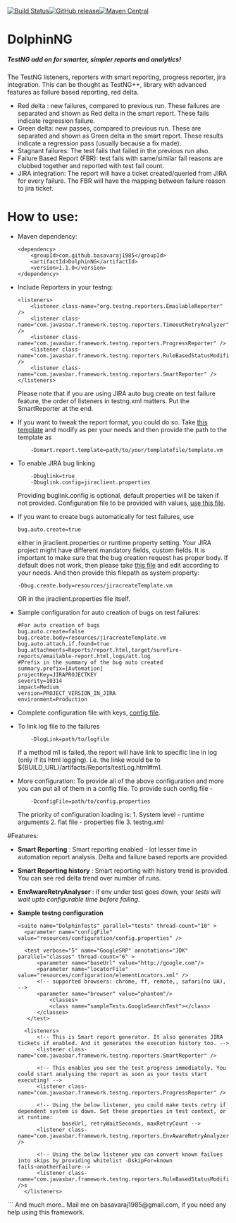 [![Build Status](https://travis-ci.org/basavaraj1985/DolphinNG.svg?branch=master)](https://travis-ci.org/basavaraj1985/DolphinNG)[![GitHub release](https://img.shields.io/badge/DolphinNG-Releases-blue.svg)](https://github.com/basavaraj1985/DolphinNG/releases)[![Maven Central](https://img.shields.io/badge/Maven%20Central-Releases-green.svg)](https://mvnrepository.com/artifact/com.github.basavaraj1985/DolphinNG)

# DolphinNG
##### TestNG add on for smarter, simpler reports and analytics!
The TestNG listeners, reporters with smart reporting, progress reporter, jira integration. This can be thought as TestNG++,
library with advanced features as failure based reporting, red delta.
-	Red delta : new failures, compared to previous run. These failures are separated and shown as Red delta in the smart report. These fails indicate regression failure.
- 	Green delta: new passes, compared to previous run. These are separated and shown as Green delta in the smart report.
These results indicate a regression pass (usually because a fix made).
- 	Stagnant failures: The test fails that failed in the previous run also.
-	Failure Based Report (FBR): test fails with same/similar fail reasons are clubbed together and reported with test fail count.
-	JIRA integration: The report will have a ticket created/queried from JIRA for every failure. The FBR will have the mapping between failure reason to jira ticket.

# How to use:

-	Maven dependency:
	```
	<dependency>
		<groupId>com.github.basavaraj1985</groupId>
		<artifactId>DolphinNG</artifactId>
		<version>1.1.0</version>
	</dependency>
	```

-	Include Reporters in your testng:
	```
	<listeners>
	    <listener class-name="org.testng.reporters.EmailableReporter" />
	    <listener class-name="com.javasbar.framework.testng.reporters.TimeoutRetryAnalyzer" />
		<listener class-name="com.javasbar.framework.testng.reporters.ProgressReporter" />
		<listener class-name="com.javasbar.framework.testng.reporters.RuleBasedStatusModifier" />
		<listener class-name="com.javasbar.framework.testng.reporters.SmartReporter" />
	</listeners>
	```
	Please note that if you are using JIRA auto bug create on test failure feature, the order of listeners in testng.xml matters. Put the SmartReporter at the end.

-	If you want to tweak the report format, you could do so. Take [this template](https://github.com/basavaraj1985/DolphinNG/blob/master/resources/report.vm "Template") and modify as per your needs
	and then provide the path to the template as
	```
		-Dsmart.report.template=path/to/your/templatefile/template.vm
	```
-	To enable JIRA bug linking
	```)
		-Dbuglink=true
		-Dbuglink.config=jiraclient.properties
	```
	Providing buglink.config is optional, default properties will be taken if not provided. Configuration file to be provided with values,
	[use this file](https://github.com/basavaraj1985/DolphinNG/blob/master/resources/jiraclient.properties).

-	If you want to create bugs automatically for test failures, use
    ```
    bug.auto.create=true
    ```
    either in jiraclient.properties or runtime property setting.
    Your JIRA project might have different mandatory fields, custom fields. It is important to make sure that the bug creation request has proper body.
    If default does not work, then please take [this file](https://github.com/DolphinNG/blob/master/resources/jiracreateTemplate.vm) and edit
    according to your needs. And then provide this filepath as system property:
	```
	-Dbug.create.body=resources/jiracreateTemplate.vm
	```
	OR
	in the jiraclient.properties file itself.
- 	Sample configuration for auto creation of bugs on test failures:
    ```
    #For auto creation of bugs
    bug.auto.create=false
    bug.create.body=resources/jiracreateTemplate.vm
    bug.auto.attach.if.found=true
    bug.attachments=Reports/report.html,target/surefire-reports/emailable-report.html,logs/att.log
    #Prefix in the summary of the bug auto created
    summary.prefix=[Automation]
    projectKey=JIRAPROJECTKEY
    severity=10314
    impact=Medium
    version=PROJECT_VERSION_IN_JIRA
    environment=Production

    ```
-   Complete configuration file with keys, [config file](https://github.com/basavaraj1985/DolphinNG/blob/master/resources/jiraclient.properties).
-	To link log file to the failures
	```
		-DlogLink=path/to/logfile
	```
	If a method m1 is failed, the report will have link to specific line in log (only if its html logging). 
	i.e. the linke would be to ${BUILD_URL}/artifacts/Reports/testLog.html#m1.

-	More configuration:
	To provide all of the above configuration and more you can put all of them in a config file. To provide such config file -
	```
		-DconfigFile=path/to/config.properties
	```	
	The priority of configuration loading is:
		1. System level - runtime arguments
		2. flat file - properties file
		3. testng.xml 


#Features: 

- **Smart Reporting** : Smart reporting enabled - lot lesser time in automation report analysis. Delta and failure based reports are provided.

- **Smart Reporting history** :  Smart reporting with history trend is provided. You can see red delta trend over number of runs. 

- **EnvAwareRetryAnalyser** : if env under test goes down, your _tests will wait upto configurable time before failing_.

- **Sample testng configuration**
  ```
  <suite name="DolphinTests" parallel="tests" thread-count="10" >
	<parameter name="configFile" value="resources/configuration/config.properties" />
	
	<test verbose="5" name="GoogleSRP" annotations="JDK" parallel="classes" thread-count="6" >
		<parameter name="baseUrl" value="http://google.com"/>  
		<parameter name="locatorFile" value="resources/configuration/elementLocators.xml" />
		<!-- supported browsers: chrome, ff, remote,, safari(no UA), -->
		<parameter name="browser" value="phantom"/>		
    	    <classes>
    		<class name="sampleTests.GoogleSearchTest"></class>
	    </classes>
     </test>
	
	<listeners>
		<!-- This is Smart report generator. It also generates JIRA tickets if enabled. And it generates the execution history too. -->
		<listener class-name="com.javasbar.framework.testng.reporters.SmartReporter" />

		<!-- This enables you see the test progress immediately. You could start analysing the report as soon as your tests start executing! -->
		<listener class-name="com.javasbar.framework.testng.reporters.ProgressReporter" />

		<!-- Using the below listener, you could make tests retry if dependent system is down. Set these properties in test context, or at runtime:
		        baseUrl, retryWaitSeconds, maxRetryCount -->
		<listener class-name="com.javasbar.framework.testng.reporters.EnvAwareRetryAnalyzer" />

		<!-- Using the below listener you can convert known failues into skips by providing whitelist -DskipFor=known fails~anotherFailure-->
		<listener class-name="com.javasbar.framework.testng.reporters.RuleBasedStatusModifier" />s
	</listeners>
</suite>
```
  And much more.. Mail me on basavaraj1985@gmail.com, if you need any help using this framework.
